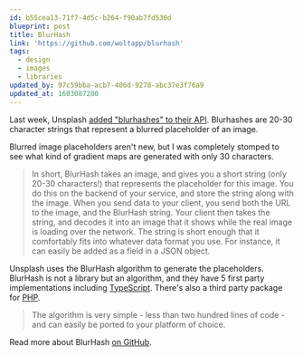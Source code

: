 ```yaml
---
id: b55cea13-71f7-4d5c-b264-f90ab7fd530d
blueprint: post
title: BlurHash
link: 'https://github.com/woltapp/blurhash'
tags:
  - design
  - images
  - libraries
updated_by: 97c59bba-acb7-406d-9278-abc37e3f76a9
updated_at: 1603087200
---
```

Last week, Unsplash [added "blurhashes" to their API](https://twitter.com/lukechesser/status/1316767692620267520). Blurhashes are 20-30 character strings that represent a blurred placeholder of an image.

Blurred image placeholders aren't new, but I was completely stomped to see what kind of gradient maps are generated with only 30 characters.

> In short, BlurHash takes an image, and gives you a short string (only 20-30 characters!) that represents the placeholder for this image. You do this on the backend of your service, and store the string along with the image. When you send data to your client, you send both the URL to the image, and the BlurHash string. Your client then takes the string, and decodes it into an image that it shows while the real image is loading over the network. The string is short enough that it comfortably fits into whatever data format you use. For instance, it can easily be added as a field in a JSON object.

Unsplash uses the BlurHash algorithm to generate the placeholders. BlurHash is not a library but an algorithm, and they have 5 first party implementations including [TypeScript](https://github.com/woltapp/blurhash/tree/master/TypeScript). There's also a third party package for [PHP](https://github.com/kornrunner/php-blurhash).

> The algorithm is very simple - less than two hundred lines of code - and can easily be ported to your platform of choice.

Read more about BlurHash [on GitHub](https://github.com/woltapp/blurhash).
